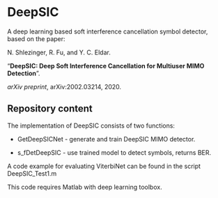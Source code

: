 # DeepSIC
A deep learning based soft interference cancellation symbol detector, based on the paper:

N. Shlezinger, R. Fu, and Y. C. Eldar. 

“**DeepSIC: Deep Soft Interference Cancellation for Multiuser MIMO Detection**”. 

*arXiv preprint*, arXiv:2002.03214, 2020.


## Repository content
The implementation of DeepSIC consists of two functions:

-  GetDeepSICNet - generate and train DeepSIC MIMO detector.
  
-  s_fDetDeepSIC - use trained model to detect symbols, returns BER.
  
A code example for evaluating ViterbiNet can be found in the script DeepSIC_Test1.m

This code requires Matlab with deep learning toolbox.
